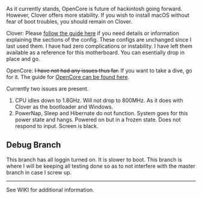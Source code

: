 As it currently stands, OpenCore is future of hackintosh going forward. However, Clover offers more stability. If you wish to install macOS without fear of boot troubles, you should remain on Clover.

Clover: Please [follow the guide here](https://hackintosh.gitbook.io/-r-hackintosh-vanilla-desktop-guide/) if you need details or information explaining the sections of the config. These configs are unchanged since I last used them. I have had zero complications or instability. I have left them available as a reference for this motherboard. You can esentially drop in place and go.

OpenCore: ~~I have not had any issues thus far.~~ If you want to take a dive, go for it. The guide for [OpenCore can be found here](https://dortania.github.io/OpenCore-Desktop-Guide/).

Currently two issues are present. 

1. CPU idles down to 1.8GHz. Will not drop to 800MHz. As it does with Clover as the bootloader and Windows.
2. PowerNap, Sleep and Hibernate do not function. System goes for this power state and hangs. Powered on but in a frozen state. Does not respond to input. Screen is black.

## Debug Branch

This branch has all loggin turned on. It is slower to boot. This branch is where I will be keeping all testing done so as to not interfere with the master branch in case I screw up. 

---

See WIKI for additional information.

